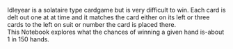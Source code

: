 Idleyear is a solataire type cardgame but is very difficult to win.  Each card is delt out one at at time and it matches the card either on its left or three cards to the left on suit or number the card is placed there.  
This Notebook explores what the chances of winning a given hand is-about 1 in 150 hands.
